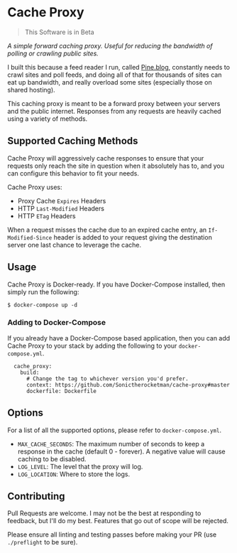 # Cache Proxy

> This Software is in Beta

*A simple forward caching proxy. Useful for reducing the bandwidth of polling or crawling public sites.*

I built this because a feed reader I run, called [Pine.blog](https://pine.blog), constantly needs to crawl sites and poll feeds, and doing all of that for thousands of sites can eat up bandwidth, and really overload some sites (especially those on shared hosting).

This caching proxy is meant to be a forward proxy between your servers and the public internet. Responses from any requests are heavily cached using a variety of methods.


## Supported Caching Methods

Cache Proxy will aggressively cache responses to ensure that your requests only reach the site in question when it absolutely has to, and you can configure this behavior to fit your needs.

Cache Proxy uses:
- Proxy Cache `Expires` Headers
- HTTP `Last-Modified` Headers
- HTTP `ETag` Headers

When a request misses the cache due to an expired cache entry, an `If-Modified-Since` header is added to your request giving the destination server one last chance to leverage the cache.


## Usage

Cache Proxy is Docker-ready. If you have Docker-Compose installed, then simply run the following:

```
$ docker-compose up -d
```

### Adding to Docker-Compose

If you already have a Docker-Compose based application, then you can add Cache Proxy to your stack by adding the following to your `docker-compose.yml`.

```
  cache_proxy:
    build:
      # Change the tag to whichever version you'd prefer.
      context: https://github.com/Sonictherocketman/cache-proxy#master
      dockerfile: Dockerfile
```


## Options

For a list of all the supported options, please refer to `docker-compose.yml`.

- `MAX_CACHE_SECONDS`: The maximum number of seconds to keep a response in the cache (default 0 - forever). A negative value will cause caching to be disabled.
- `LOG_LEVEL`: The level that the proxy will log.
- `LOG_LOCATION`: Where to store the logs.


## Contributing

Pull Requests are welcome. I may not be the best at responding to feedback, but I'll do my best. Features that go out of scope will be rejected.

Please ensure all linting and testing passes before making your PR (use `./preflight` to be sure).


